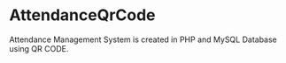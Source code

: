 # AttendanceQrCode
Attendance Management System is created in PHP and MySQL Database using QR CODE.
